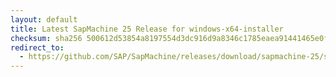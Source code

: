 ```yaml
---
layout: default
title: Latest SapMachine 25 Release for windows-x64-installer
checksum: sha256 500612d53854a8197554d3dc916d9a8346c1785eaea91441465e0ffd27166d9a
redirect_to:
  - https://github.com/SAP/SapMachine/releases/download/sapmachine-25/sapmachine-jdk-25_windows-x64_bin.msi
---
```

